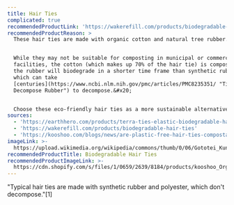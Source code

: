 ```yaml
---
title: Hair Ties
complicated: true
recommendedProductLink: 'https://wakerefill.com/products/biodegradable-hair-ties'
recommendedProductReason: >
  These hair ties are made with organic cotton and natural tree rubber.&#x20;


  While they may not be suitable for composting in municipal or commercial
  facilities, the cotton (which makes up 70% of the hair tie) is compostable and
  the rubber will biodegrade in a shorter time frame than synthetic rubbers,
  which can take
  [centuries](https://www.ncbi.nlm.nih.gov/pmc/articles/PMC8235351/ "Time to
  Decompose Rubber") to decompose.&#x20;


  Choose these eco-friendly hair ties as a more sustainable alternative.
sources:
  - 'https://earthhero.com/products/terra-ties-elastic-biodegradable-hair-ties'
  - 'https://wakerefill.com/products/biodegradable-hair-ties'
  - 'https://kooshoo.com/blogs/news/are-plastic-free-hair-ties-compostable'
imageLink: >-
  https://upload.wikimedia.org/wikipedia/commons/thumb/0/06/Gototei_Kunisada_-_Woman_Tying_Her_Hair_%28from_the_series_Famous_Restaurants_of_the_Present_Day_-_1940.710_-_Cleveland_Museum_of_Art.tif/lossy-page1-512px-Gototei_Kunisada_-_Woman_Tying_Her_Hair_%28from_the_series_Famous_Restaurants_of_the_Present_Day_-_1940.710_-_Cleveland_Museum_of_Art.tif.jpg
recommendedProductTitle: Biodegradable Hair Ties
recommendedProductImageLink: >-
  https://cdn.shopify.com/s/files/1/0659/2639/8184/products/kooshoo_Organic_Eco-friendly_-Plastic-Free_Hair-Ties_packaging_front_black_dark_Cropped-for-Web_1800x1800_f30817bc-230a-4879-87ca-267b6cb23a1b.jpg?v=1666226705&width=1946
---
```


"Typical hair ties are made with synthetic rubber and polyester, which don't decompose."\[1]
